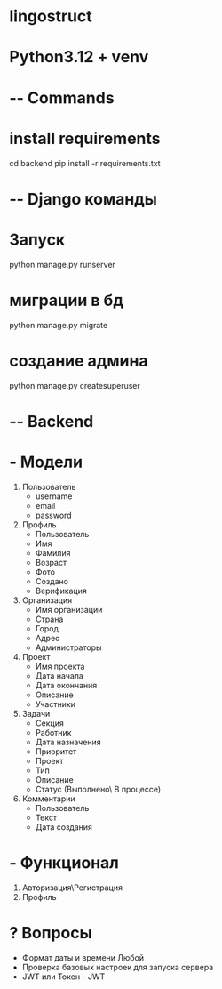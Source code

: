 # lingostruct


# Python3.12 + venv

# -- Commands

# install requirements
cd backend
pip install -r requirements.txt

# -- Django команды

# Запуск
python manage.py runserver
# миграции в бд
python manage.py migrate
# создание админа
python manage.py createsuperuser







# -- Backend
# - Модели
1. Пользователь
    - username
    - email
    - password
2. Профиль
    - Пользователь
    - Имя
    - Фамилия
    - Возраст
    - Фото
    - Создано
    - Верификация
3. Организация
   - Имя организации
   - Страна
   - Город
   - Адрес
   - Администраторы
4. Проект
    - Имя проекта
    - Дата начала
    - Дата окончания
    - Описание
    - Участники
5. Задачи
   - Секция
   - Работник
   - Дата назначения
   - Приоритет
   - Проект
   - Тип
   - Описание
   - Статус (Выполнено\ В процессе)
6. Комментарии
   - Пользователь
   - Текст
   - Дата создания

# - Функционал
1. Авторизация\Регистрация
2. Профиль



# ? Вопросы
- Формат даты и времени Любой
- Проверка базовых настроек для запуска сервера
- JWT или Токен - JWT

